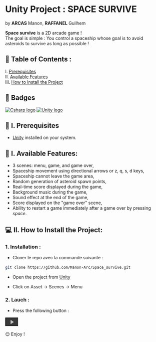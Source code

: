 # Unity Project : SPACE SURVIVE

by **ARCAS** Manon, **RAFFANEL** Guilhem

**Space survive** is a 2D arcade game !<br>
The goal is simple : You control a spaceship whose goal is to avoid asteroids to survive as long as possible !

## 📌 Table of Contents :
   
I. [Prerequisites](#🔧-prerequisites)  
II. [Available Features](#🌟-i-available-features)  
III. [How to Install the Project](#💻-ii-how-to-install-the-project)  

## 🎯 Badges

[![Csharp logo](https://img.shields.io/badge/Language-CSharp-green
)](https://www.java.com/fr/)
[![Unity logo](https://img.shields.io/badge/Logiciel-Unity-black
)](https://www.java.com/fr/)

## 🔧 I. Prerequisites

- [Unity](https://unity.com/fr/download) installed on your system.


## 🌟 I. Available Features:

- 3 scenes: menu, game, and game over,
- Spaceship movement using directional arrows or z, q, s, d keys,
- Spaceship cannot leave the game area,
- Random generation of asteroid spawn points,
- Real-time score displayed during the game,
- Background music during the game,
- Sound effect at the end of the game,
- Score displayed on the "game over" scene,
- Ability to restart a game immediately after a game over by pressing *space*.

## 💻 II. How to Install the Project:

### 1. Installation :

- Cloner le repo avec la commande suivante :
```bash
git clone https://github.com/Manon-Arc/Space_survive.git
```
- Open the project from [Unity](https://unity.com/fr/download)

- Click on Asset -> Scenes -> Menu

### 2. Lauch :

- Press the following button :

![button](./img/button.png)

😉 Enjoy !